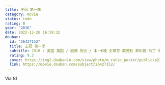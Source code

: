 ```yaml
---
title: 王冠 第一季
category: movie
status: todo
rating: 0
year: "2016"
date: 2022-12-26 16:59:32
douban:
  id: "26427152"
  title: 王冠 第一季
  subtitle: 2016 / 美国 英国 / 剧情 历史 / 本·卡隆 史蒂芬·戴德利 菲利普·马丁 朱里安·杰拉德 / 克莱尔·芙伊 马特·史密斯
  rating: 9.3
  cover: https://img2.doubanio.com/view/photo/m_ratio_poster/public/p2384662883.jpg
  link: https://movie.douban.com/subject/26427152/
---
```


Via fd 